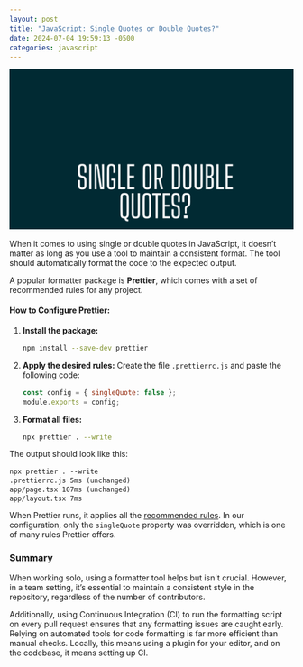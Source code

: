 ```yaml
---
layout: post
title: "JavaScript: Single Quotes or Double Quotes?"
date: 2024-07-04 19:59:13 -0500
categories: javascript
---
```


![JavaScript: Single Quotes or Double Quotes?](/assets/single-double-quotes/banner.png)

When it comes to using single or double quotes in JavaScript, it doesn’t matter as long as you use a tool to maintain a consistent format. The tool should automatically format the code to the expected output.

A popular formatter package is **Prettier**, which comes with a set of recommended rules for any project.

#### How to Configure Prettier:

1. **Install the package:**

   ```sh
   npm install --save-dev prettier
   ```

2. **Apply the desired rules:**
   Create the file `.prettierrc.js` and paste the following code:

   ```js
   const config = { singleQuote: false };
   module.exports = config;
   ```

3. **Format all files:**
   ```sh
   npx prettier . --write
   ```

The output should look like this:

```
npx prettier . --write
.prettierrc.js 5ms (unchanged)
app/page.tsx 107ms (unchanged)
app/layout.tsx 7ms
```

When Prettier runs, it applies all the [recommended rules](https://prettier.io/docs/en/configuration). In our configuration, only the `singleQuote` property was overridden, which is one of many rules Prettier offers.

### Summary

When working solo, using a formatter tool helps but isn't crucial. However, in a team setting, it’s essential to maintain a consistent style in the repository, regardless of the number of contributors.

Additionally, using Continuous Integration (CI) to run the formatting script on every pull request ensures that any formatting issues are caught early. Relying on automated tools for code formatting is far more efficient than manual checks. Locally, this means using a plugin for your editor, and on the codebase, it means setting up CI.
